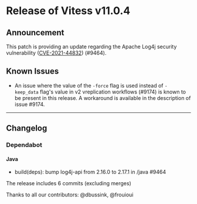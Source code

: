 # Release of Vitess v11.0.4
## Announcement

This patch is providing an update regarding the Apache Log4j security vulnerability ([CVE-2021-44832](https://cve.mitre.org/cgi-bin/cvename.cgi?name=CVE-2021-44832)) (#9464).

## Known Issues

- An issue where the value of the `-force` flag is used instead of `-keep_data` flag's value in v2 vreplication workflows (#9174) is known to be present in this release. A workaround is available in the description of issue #9174.

 ------------
## Changelog

### Dependabot
#### Java
* build(deps): bump log4j-api from 2.16.0 to 2.17.1 in /java #9464

The release includes 6 commits (excluding merges)

Thanks to all our contributors: @dbussink, @frouioui